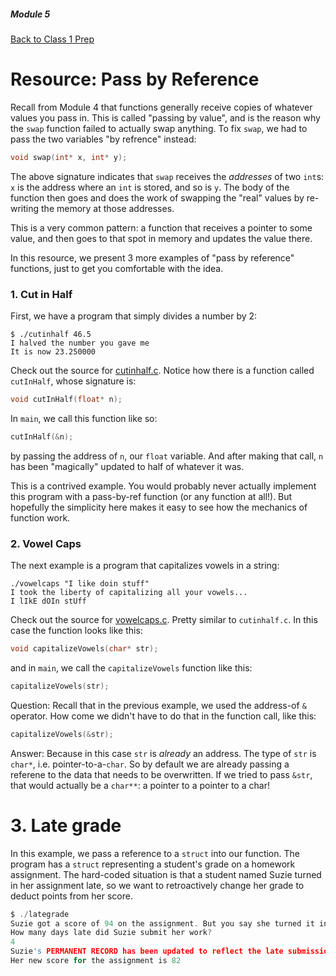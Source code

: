 ##### Module 5

[Back to Class 1 Prep](../class1-prep)

# Resource: Pass by Reference

Recall from Module 4 that functions generally receive copies of whatever values you pass in. This is called "passing by value", and is the reason why the `swap` function failed to actually swap anything. To fix `swap`, we had to pass the two variables "by refrence" instead:

```c
void swap(int* x, int* y);
```

The above signature indicates that `swap` receives the *addresses* of two `int`s: `x` is the address where an `int` is stored, and so is `y`. The body of the function then goes and does the work of swapping the "real" values by re-writing the memory at those addresses.

This is a very common pattern: a function that receives a pointer to some value, and then goes to that spot in memory and updates the value there.

In this resource, we present 3 more examples of "pass by reference" functions, just to get you comfortable with the idea.


### 1. Cut in Half
  
  First, we have a program that simply divides a number by 2:
  
  ```nohighlight
  $ ./cutinhalf 46.5
  I halved the number you gave me
  It is now 23.250000
  ```
  
  Check out the source for [cutinhalf.c](./cutinhalf.html). Notice how there is a function called `cutInHalf`, whose signature is:
  
  ```c
  void cutInHalf(float* n);
  ```
  
  In `main`, we call this function like so:
  
  ```c
  cutInHalf(&n);
  ```
  by passing the address of `n`, our `float` variable. And after making that call, `n` has been "magically" updated to half of whatever it was.
  
  This is a contrived example. You would probably never actually implement this program with a pass-by-ref function (or any function at all!). But hopefully the simplicity here makes it easy to see how the mechanics of function work.

### 2. Vowel Caps

  The next example is a program that capitalizes vowels in a string:
  
  ```nohighlight
  ./vowelcaps "I like doin stuff"                                                             
  I took the liberty of capitalizing all your vowels...
  I lIkE dOIn stUff
  ```
  
  Check out the source for [vowelcaps.c](./vowelcaps.html). Pretty similar to `cutinhalf.c`. In this case the function looks like this:
  
  ```c
  void capitalizeVowels(char* str);
  ```
  
  and in `main`, we call the `capitalizeVowels` function like this:
  
  ```c
  capitalizeVowels(str);
  ```
  
  Question: Recall that in the previous example, we used the address-of `&` operator. How come we didn't have to do that in the function call, like this:
  
  ```c
  capitalizeVowels(&str);
  ```
  
  Answer: Because in this case `str` is *already* an address. The type of `str` is `char*`, i.e. pointer-to-a-`char`. So by default we are already passing a referene to the data that needs to be overwritten. If we tried to pass `&str`, that would actually be a `char**`: a pointer to a pointer to a char!
  
# 3. Late grade

In this example, we pass a reference to a `struct` into our function. The program has a `struct` representing a student's grade on a homework assignment. The hard-coded situation is that a student named Suzie turned in her assignment late, so we want to retroactively change her grade to deduct points from her score.

```c
$ ./lategrade 
Suzie got a score of 94 on the assignment. But you say she turned it in late?
How many days late did Suzie submit her work?
4
Suzie's PERMANENT RECORD has been updated to reflect the late submission.
Her new score for the assignment is 82
```




